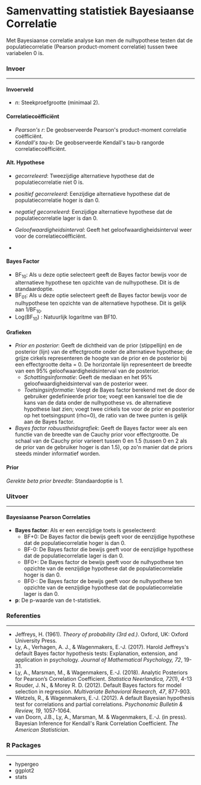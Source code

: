 Samenvatting statistiek Bayesiaanse Correlatie
==========

Met Bayesiaanse correlatie analyse kan men de nulhypothese testen dat de populatiecorrelatie (Pearson product-moment correlatie) tussen twee variabelen 0 is.

### Invoer
---

#### Invoerveld
- *n*: Steekproefgrootte (minimaal 2).

#### Correlatiecoëfficiënt
  - *Pearson's r*: De geobserveerde Pearson's product-moment correlatie coëfficiënt.
  - *Kendall's tau-b*: De geobserveerde Kendall's tau-b rangorde correlatiecoëfficiënt.

#### Alt. Hypothese
- *gecorreleerd*: Tweezijdige alternatieve hypothese dat de populatiecorrelatie niet 0 is.
- *positief gecorreleerd*: Eenzijdige alternatieve hypothese dat de populatiecorrelatie hoger is dan 0.
- *negatief gecorreleerd*: Eenzijdige alternatieve hypothese dat de populatiecorrelatie lager is dan 0.

- *Geloofwaardigheidsinterval*: Geeft het geloofwaardigheidsinterval weer voor de correlatiecoëfficiënt.
-
#### Bayes Factor
- BF<sub>10</sub>: Als u deze optie selecteert geeft de Bayes factor bewijs voor de alternatieve hypothese ten opzichte van de nulhypothese. Dit is de standaardoptie.
- BF<sub>01</sub>: Als u deze optie selecteert geeft de Bayes factor bewijs voor de nulhypothese ten opzichte van de alternatieve hypothese. Dit is gelijk aan 1/BF<sub>10</sub>.
- Log(BF<sub>10</sub>) : Natuurlijk logaritme van BF10.

#### Grafieken
- *Prior en posterior*: Geeft de dichtheid van de prior (stippellijn) en de posterior (lijn) van de effectgrootte onder de alternatieve hypothese; de grijze cirkels representeren de hoogte van de prior en de posterior bij een effectgrootte delta = 0. De horizontale lijn representeert de breedte van een 95% geloofwaardigheidsinterval van de posterior.
  - *Schattingsinformatie*: Geeft de mediaan en het 95% geloofwaardigheidsinterval van de posterior weer.
  - *Toetsingsinformatie*: Voegt de Bayes factor berekend met de door de gebruiker gedefinieerde prior toe; voegt een kanswiel toe die de kans van de data onder de nulhypothese vs. de alternatieve hypothese laat zien; voegt twee cirkels toe voor de prior en posterior op het toetsingspunt (rho=0), de ratio van de twee punten is gelijk aan de Bayes factor.
- *Bayes factor robuustheidsgrafiek*: Geeft de Bayes factor weer als een functie van de breedte van de Cauchy prior voor effectgrootte. De schaal van de Cauchy prior varieert tussen 0 en 1.5 (tussen 0 en 2 als de prior van de gebruiker hoger is dan 1.5), op zo'n manier dat de priors steeds minder informatief worden.

#### Prior

*Gerekte beta prior breedte*: Standaardoptie is 1.

### Uitvoer
---
#### Bayesiaanse Pearson Correlaties
- **Bayes factor**: Als er een eenzijdige toets is geselecteerd:
  - BF+0: De Bayes factor die bewijs geeft voor de eenzijdige hypothese dat de populatiecorrelatie hoger is dan 0.
  - BF-0: De Bayes factor die bewijs geeft voor de eenzijdige hypothese dat de populatiecorrelatie lager is dan 0.
  - BF0+: De Bayes factor de bewijs geeft voor de nulhypothese ten opzichte van de eenzijdige hypothese dat de populatiecorrelatie hoger is dan 0.
  - BF0-: De Bayes factor de bewijs geeft voor de nulhypothese ten opzichte van de eenzijdige hypothese dat de populatiecorrelatie lager is dan 0.
- **p**: De p-waarde van de t-statistiek.

### Referenties
---
- Jeffreys, H. (1961). *Theory of probability (3rd ed.)*. Oxford, UK: Oxford University Press.
- Ly, A., Verhagen, A. J., & Wagenmakers, E.-J. (2017). Harold Jeffreys's default Bayes factor hypothesis tests: Explanation, extension, and application in psychology. *Journal of Mathematical Psychology, 72*, 19-31.
- Ly, A., Marsman, M., & Wagenmakers, E.-J. (2018).  Analytic Posteriors for Pearson’s Correlation Coefficient. *Statistica Neerlandica, 72*(1), 4-13
- Rouder, J. N., & Morey R. D. (2012). Default Bayes factors for model selection in regression. *Multivariate Behavioral Research, 47*, 877-903.
- Wetzels, R., & Wagenmakers, E.-J. (2012). A default Bayesian hypothesis test for correlations and partial correlations. *Psychonomic Bulletin & Review, 19*, 1057-1064.
- van Doorn, J.B., Ly, A., Marsman, M. & Wagenmakers, E.-J. (in press). Bayesian Inference for Kendall's Rank Correlation Coefficient. *The American Statistician*.

### R Packages
---
- hypergeo
- ggplot2
- stats
